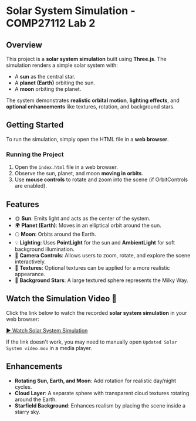 # Solar System Simulation - COMP27112 Lab 2

## Overview
This project is a **solar system simulation** built using **Three.js**. The simulation renders a simple solar system with:
- A **sun** as the central star.
- A **planet (Earth)** orbiting the sun.
- A **moon** orbiting the planet.

The system demonstrates **realistic orbital motion**, **lighting effects**, and **optional enhancements** like textures, rotation, and background stars.

## Getting Started
To run the simulation, simply open the HTML file in a **web browser**.

### Running the Project
1. Open the `index.html` file in a web browser.
2. Observe the sun, planet, and moon **moving in orbits**.
3. Use **mouse controls** to rotate and zoom into the scene (if OrbitControls are enabled).

## Features
- 🌞 **Sun**: Emits light and acts as the center of the system.
- 🌍 **Planet (Earth)**: Moves in an elliptical orbit around the sun.
- 🌕 **Moon**: Orbits around the Earth.
- 💡 **Lighting**: Uses **PointLight** for the sun and **AmbientLight** for soft background illumination.
- 🎥 **Camera Controls**: Allows users to zoom, rotate, and explore the scene interactively.
- 🎨 **Textures**: Optional textures can be applied for a more realistic appearance.
- 🌌 **Background Stars**: A large textured sphere represents the Milky Way.

## Watch the Simulation Video 🎥
Click the link below to watch the recorded **solar system simulation** in your web browser:

[▶ Watch Solar System Simulation](./Updated%20Solar%20System%20video.mov)

If the link doesn't work, you may need to manually open `Updated Solar System video.mov` in a media player.

## Enhancements
- **Rotating Sun, Earth, and Moon**: Add rotation for realistic day/night cycles.
- **Cloud Layer**: A separate sphere with transparent cloud textures rotating around the Earth.
- **Starfield Background**: Enhances realism by placing the scene inside a starry sky.
